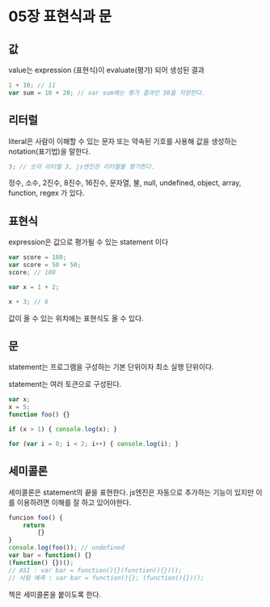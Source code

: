 # 05장 표현식과 문

## 값

value는 expression (표현식)이 evaluate(평가) 되어 생성된 결과
```js
1 + 10; // 11
var sum = 10 + 20; // var sum에는 평가 결과인 30을 저장한다.
```

## 리터럴

literal은 사람이 이해할 수 있는 문자 또는 약속된 기호를 사용해 값을 생성하는 notation(표기법)을 말한다.

```js
3; // 숫자 리터럴 3, js엔진은 리터럴를 평가한다.
```

정수, 소수, 2진수, 8진수, 16진수, 문자열, 불, null, undefined, object, array, function, regex 가 있다.

## 표현식

expression은 값으로 평가될 수 있는 statement 이다

```js
var score = 100;
var score = 50 + 50;
score; // 100

var x = 1 + 2;

x + 3; // 6
```

값이 올 수 있는 위치에는 표현식도 올 수 있다.

## 문

statement는 프로그램을 구성하는 기본 단위이자 최소 실행 단위이다.

statement는 여러 토큰으로 구성된다.

```js
var x;
x = 5;
function foo() {}

if (x > 1) { console.log(x); }

for (var i = 0; i < 2; i++) { console.log(i); }
```

## 세미콜론

세미콜론은 statement의 끝을 표현한다. js엔진은 자동으로 추가하는 기능이 있지만 이를 이용하려면 이해를 잘 하고 있어야한다.

```js
funcion foo() {
    return
        {}
}
console.log(foo()); // undefined
var bar = function() {}
(function() {})();
// ASI : var bar = function(){}(function(){})();
// 사람 예측 : var bar = function(){}; (function(){})();
```

책은 세미콜론을 붙이도록 한다.
